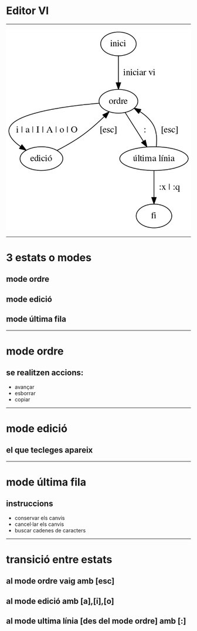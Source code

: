 # Editor VI

---

![estats](assets/pics/estats-vi.png)

---

# 3 estats o modes

## mode ordre 
## mode edició 
## mode última fila 

---

# mode ordre 
## se realitzen accions: 
- avançar
- esborrar
- copiar

---

# mode edició 
## el que tecleges apareix

---

# mode última fila 
## instruccions
- conservar els canvis
- cancel·lar els canvis
- buscar cadenes de caracters

---

# transició entre estats
## al mode ordre vaig amb [esc]
## al mode edició amb [a],[i],[o]
## al mode ultima línia [des del mode ordre] amb [:]

